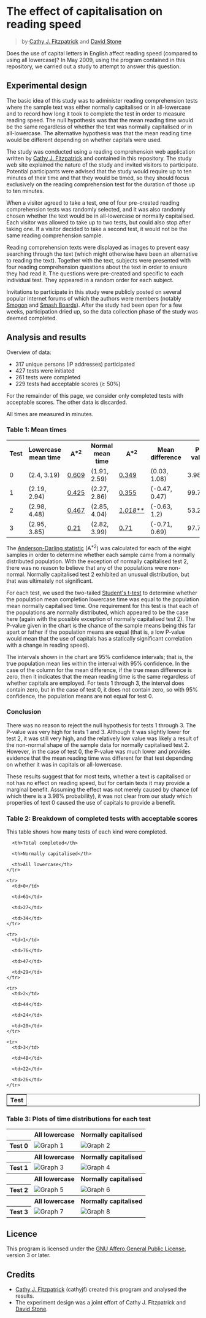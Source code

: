 # The effect of capitalisation on reading speed
> by [Cathy J. Fitzpatrick][cathyjf] and [David Stone][doublewise]

Does the use of capital letters in English affect reading speed (compared to
using all lowercase)? In May 2009, using the program contained in this
repository, we carried out a study to attempt to answer this question.

## Experimental design

The basic idea of this study was to administer reading comprehension tests where
the sample text was either normally capitalised or in all-lowercase and to record
how long it took to complete the test in order to measure reading speed. The
null hypothesis was that the mean reading time would be the same regardless of
whether the text was normally capitalised or in all-lowercase. The alternative
hypothesis was that the mean reading time would be different depending on
whether capitals were used.

The study was conducted using a reading comprehension web application written by
[Cathy J. Fitzpatrick][cathyjf] and contained in this repository. The study web
site explained the nature of the study and invited visitors to participate.
Potential participants were advised that the study would require up to ten
minutes of their time and that they would be timed, so they should focus exclusively
on the reading comprehension test for the duration of those up to ten minutes.

When a visitor agreed to take a test, one of four pre-created reading comprehension
tests was randomly selected, and it was also randomly chosen whether the text would
be in all-lowercase or normally capitalised. Each visitor was allowed to take up to
two tests, but could also stop after taking one. If a visitor decided to take a second
test, it would not be the same reading comprehension sample.

Reading comprehension texts were displayed as images to prevent easy searching through
the text (which might otherwise have been an alternative to reading the text). Together
with the text, subjects were presented with four reading comprehension questions about
the text in order to ensure they had read it. The questions were pre-created and specific
to each individual test. They appeared in a random order for each subject.

Invitations to participate in this study were publicly posted on several popular
internet forums of which the authors were members (notably [Smogon][] and [Smash Boards][]).
After the study had been open for a few weeks, participation dried up, so the
data collection phase of the study was deemed completed.

## Analysis and results

Overview of data:

+ 317 unique persons (IP addresses) participated
+ 427 tests were initiated
+ 261 tests were completed
+ 229 tests had acceptable scores (≥ 50%)

For the remainder of this page, we consider only completed tests with acceptable scores.
The other data is discarded.

All times are measured in minutes.

### Table 1: Mean times

<table>
<tr>
  <th>Test</th>

  <th>Lowercase mean time</th>

  <th>A<sup>*2</sup></th>

  <th>Normal mean time</th>

  <th>A<sup>*2</sup></th>

  <th>Mean difference</th>

  <th>P-value</th>
</tr>

<tr>
  <td>0</td>

  <td>(2.4, 3.19)</td>

  <td><a href='#g1'>0.609</a></td>

  <td>(1.91, 2.59)</td>

  <td><a href='#g2'>0.349</a></td>

  <td>(0.03, 1.08)</td>

  <td>3.98%</td>
</tr>

<tr>
  <td>1</td>

  <td>(2.19, 2.94)</td>

  <td><a href='#g3'>0.425</a></td>

  <td>(2.27, 2.86)</td>

  <td><a href='#g4'>0.355</a></td>

  <td>(-0.47, 0.47)</td>

  <td>99.78%</td>
</tr>

<tr>
  <td>2</td>

  <td>(2.98, 4.48)</td>

  <td><a href='#g5'>0.467</a></td>

  <td>(2.85, 4.04)</td>

  <td><a href='#g6' title="There is strong evidence that this data did not come from a normal distribution."><i>1.018</i>**</a></td>

  <td>(-0.63, 1.2)</td>

  <td>53.2%</td>
</tr>

<tr>
  <td>3</td>

  <td>(2.95, 3.85)</td>

  <td><a href='#g7'>0.21</a></td>

  <td>(2.82, 3.99)</td>

  <td><a href='#g8'>0.71</a></td>

  <td>(-0.71, 0.69)</td>

  <td>97.72%</td>
</tr>
</table>

The [Anderson-Darling statistic][A-star] (A<sup>*2</sup>) was calculated for each of the eight
samples in order to determine whether each sample came from a normally distributed
population. With the exception of normally capitalised test 2, there was no reason
to believe that any of the populations were non-normal. Normally capitalised test 2
exhibited an unusual distribution, but that was ultimately not significant.

For each test, we used the two-tailed [Student's t-test][t-test] to determine whether the
population mean completion lowercase time was equal to the population mean normally
capitalised time. One requirement for this test is that each of the populations
are normally distributed, which appeared to be the case here (again with the possible
exception of normally capitalised test 2). The P-value given in the chart is the
chance of the sample means being this far apart or father if the population means
are equal (that is, a low P-value would mean that the use of capitals has a statically
significant correlation with a change in reading speed).

The intervals shown in the chart are 95% confidence intervals; that is, the true
population mean lies within the interval with 95% confidence. In the case of the
column for the mean difference, if the true mean difference is zero, then it indicates
that the mean reading time is the same regardless of whether capitals are employed.
For tests 1 through 3, the interval does contain zero, but in the case of test 0,
it does not contain zero, so with 95% confidence, the population means are not equal
for test 0.

### Conclusion

There was no reason to reject the null hypothesis for tests 1 through 3. The P-value
was very high for tests 1 and 3. Although it was slightly lower for test 2, it was still
very high, and the relatively low value was likely a result of the non-normal shape of
the sample data for normally capitalised test 2. However, in the case of test 0, the
P-value was much lower and provides evidence that the mean reading time was different
for that test depending on whether it was in capitals or all-lowercase.

These results suggest that for most texts, whether a text is capitalised or not has no
effect on reading speed, but for certain texts it may provide a marginal benefit.
Assuming the effect was not merely caused by chance (of which there is a 3.98% probability),
it was not clear from our study which properties of text 0 caused the use of capitals to
provide a benefit.

### Table 2: Breakdown of completed tests with acceptable scores

This table shows how many tests of each kind were completed.

<table border="1">
  <tbody>
    <tr>
      <th>Test</th>

      <th>Total completed</th>

      <th>Normally capitalised</th>

      <th>All lowercase</th>
    </tr>

    <tr>
      <td>0</td>

      <td>61</td>

      <td>27</td>

      <td>34</td>
    </tr>

    <tr>
      <td>1</td>

      <td>76</td>

      <td>47</td>

      <td>29</td>
    </tr>

    <tr>
      <td>2</td>

      <td>44</td>

      <td>24</td>

      <td>20</td>
    </tr>

    <tr>
      <td>3</td>

      <td>48</td>

      <td>22</td>

      <td>26</td>
    </tr>
  </tbody>
</table>

### Table 3: Plots of time distributions for each test

<table>
<tr>
  <th></th>
  <th scope="col">All lowercase</th>
  <th scope="col">Normally capitalised</th>
</tr>
<tr>
  <th scope="row">Test 0</th>
  <td>
    <a name="g1"></a>
    <img src="https://raw.github.com/cathyjf/CapitalisationExperiment/master/raw/graph1.png" alt="Graph 1" title="Times for all lowercase version of test 0" />
  </td>
  <td>
    <a name="g2"></a>
    <img src="https://raw.github.com/cathyjf/CapitalisationExperiment/master/raw/graph2.png" alt="Graph 2" title="Times for normally capitalised version of test 0" />
  </td>
</tr>
<tr>
  <th></th>
  <th scope="col">All lowercase</th>
  <th scope="col">Normally capitalised</th>
</tr>
<tr>
  <th scope="row">Test 1</th>
  <td>
    <a name="g3"></a>
    <img src="https://raw.github.com/cathyjf/CapitalisationExperiment/master/raw/graph3.png" alt="Graph 3" title="Times for all lowercase version of test 1" />
  </td>
  <td>
    <a name="g4"></a>
    <img src="https://raw.github.com/cathyjf/CapitalisationExperiment/master/raw/graph4.png" alt="Graph 4" title="Times for normally capitalised version of test 1" />
  </td>
</tr>
<tr>
  <th></th>
  <th scope="col">All lowercase</th>
  <th scope="col">Normally capitalised</th>
</tr>
<tr>
  <th scope="row">Test 2</th>
  <td>
    <a name="g5"></a>
    <img src="https://raw.github.com/cathyjf/CapitalisationExperiment/master/raw/graph5.png" alt="Graph 5" title="Times for all lowercase version of test 2" />
  </td>
  <td>
    <a name="g6"></a>
    <img src="https://raw.github.com/cathyjf/CapitalisationExperiment/master/raw/graph6.png" alt="Graph 6" title="Times for normally capitalised version of test 2" />
  </td>
</tr>
<tr>
  <th></th>
  <th scope="col">All lowercase</th>
  <th scope="col">Normally capitalised</th>
</tr>
<tr>
  <th scope="row">Test 3</th>
  <td>
    <a name="g7"></a>
    <img src="https://raw.github.com/cathyjf/CapitalisationExperiment/master/raw/graph7.png" alt="Graph 7" title="Times for all lowercase version of test 3" />
  </td>
  <td>
    <a name="g8"></a>
    <img src="https://raw.github.com/cathyjf/CapitalisationExperiment/master/raw/graph8.png" alt="Graph 8" title="Times for normally capitalised version of test 3" />
  </td>
</tr>
</table>

## Licence

This program is licensed under the [GNU Affero General Public License][agpl3],
version 3 or later.

## Credits

+ [Cathy J. Fitzpatrick][cathyjf] (cathyjf) created this program and
  analysed the results.
+ The experiment design was a joint effort of Cathy J. Fitzpatrick and
  [David Stone][doublewise].

[agpl3]: http://www.fsf.org/licensing/licenses/agpl-3.0.html
[cathyjf]: https://cathyjf.com
[doublewise]: http://doublewise.net
[Smogon]: http://smogon.com
[Smash Boards]: http://www.smashboards.com
[A-star]: https://en.wikipedia.org/wiki/Anderson-Darling_statistic
[t-test]: https://en.wikipedia.org/wiki/Student%27s_t-test
